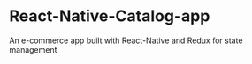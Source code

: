 # React-Native-Catalog-app
An e-commerce app built with React-Native and Redux for state management
